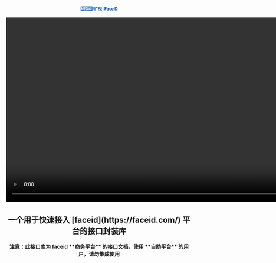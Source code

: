 <p align="center"><img src="logo_megvii_faceid.png" alt="faceid" width="100"/></p>
<p align="center"><video id="top-video" muted="" autoplay="" autobuffer="autobuffer" playsinline="playsinline" loop="" width="1000">
<source src="https://assets.faceid.com/official/banner.ee5fb1f1.mp4"><img src="https://assets.faceid.com/official/banner.ddeead71.png">
</video></p>
<h2 align="center">一个用于快速接入 [faceid](https://faceid.com/) 平台的接口封装库</h2>
<p align="center"><b>注意：此接口库为 faceid **商务平台** 的接口文档，使用 **自助平台** 的用户，请勿集成使用</b></p>








